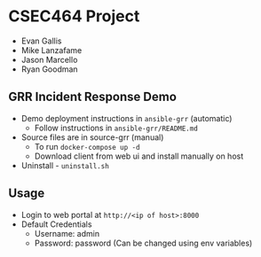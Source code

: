 # CSEC464 Project

* Evan Gallis
* Mike Lanzafame
* Jason Marcello
* Ryan Goodman

## GRR Incident Response Demo

* Demo deployment instructions in `ansible-grr` (automatic)
  * Follow instructions in `ansible-grr/README.md`
* Source files are in source-grr (manual)
  * To run `docker-compose up -d`
  * Download client from web ui and install manually on host
* Uninstall - `uninstall.sh`

## Usage

* Login to web portal at `http://<ip of host>:8000`
* Default Credentials
  * Username: admin
  * Password: password (Can be changed using env variables)
